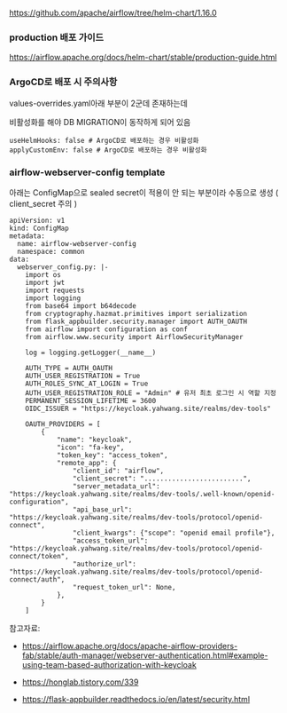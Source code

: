 https://github.com/apache/airflow/tree/helm-chart/1.16.0

### production 배포 가이드

https://airflow.apache.org/docs/helm-chart/stable/production-guide.html

### ArgoCD로 배포 시 주의사항

values-overrides.yaml아래 부분이 2군데 존재하는데 

비활성화를 해야 DB MIGRATION이 동작하게 되어 있음

```
useHelmHooks: false # ArgoCD로 배포하는 경우 비활성화
applyCustomEnv: false # ArgoCD로 배포하는 경우 비활성화
```

### airflow-webserver-config template

아래는 ConfigMap으로 sealed secret이 적용이 안 되는 부분이라 수동으로 생성 ( client_secret 주의 )

```
apiVersion: v1
kind: ConfigMap
metadata:
  name: airflow-webserver-config
  namespace: common
data:
  webserver_config.py: |-
    import os
    import jwt
    import requests
    import logging
    from base64 import b64decode
    from cryptography.hazmat.primitives import serialization
    from flask_appbuilder.security.manager import AUTH_OAUTH
    from airflow import configuration as conf
    from airflow.www.security import AirflowSecurityManager

    log = logging.getLogger(__name__)

    AUTH_TYPE = AUTH_OAUTH
    AUTH_USER_REGISTRATION = True
    AUTH_ROLES_SYNC_AT_LOGIN = True
    AUTH_USER_REGISTRATION_ROLE = "Admin" # 유저 최초 로그인 시 역할 지정
    PERMANENT_SESSION_LIFETIME = 3600
    OIDC_ISSUER = "https://keycloak.yahwang.site/realms/dev-tools"

    OAUTH_PROVIDERS = [
        {
            "name": "keycloak",
            "icon": "fa-key",
            "token_key": "access_token",
            "remote_app": {
                "client_id": "airflow",
                "client_secret": ".........................",
                "server_metadata_url": "https://keycloak.yahwang.site/realms/dev-tools/.well-known/openid-configuration",
                "api_base_url": "https://keycloak.yahwang.site/realms/dev-tools/protocol/openid-connect",
                "client_kwargs": {"scope": "openid email profile"},
                "access_token_url": "https://keycloak.yahwang.site/realms/dev-tools/protocol/openid-connect/token",
                "authorize_url": "https://keycloak.yahwang.site/realms/dev-tools/protocol/openid-connect/auth",
                "request_token_url": None,
            },
        }
    ]
```

참고자료:

- https://airflow.apache.org/docs/apache-airflow-providers-fab/stable/auth-manager/webserver-authentication.html#example-using-team-based-authorization-with-keycloak

- https://honglab.tistory.com/339

- https://flask-appbuilder.readthedocs.io/en/latest/security.html
